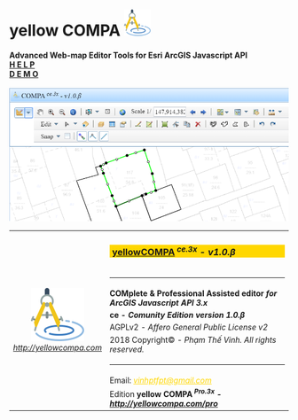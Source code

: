 # yellow COMPA <img src="src/vh/awt/css/logo48.png"/>
<b>Advanced Web-map Editor Tools for Esri ArcGIS Javascript API</b><br />
<a href="http://qldd.matmagoc.com:9000/compa/help.html" target="_blank"><b>H E L P</b></a><br/>
<a href="http://qldd.matmagoc.com:9000/compa" target="_blank"><b>D E M O</b><br/><br/><img src='src/images/screen0.png'/></a><br/>
<table>
<tr><td rowspan="9" align="center"><a href="http://yellowcompa.com" target="_blank"><img src="src/vh/awt/css/logo96.png"/><br/><i>http://yellowcompa.com</i></a></td><td><h3 style="background-color:gold">&nbsp;<a href="http://yellowcompa.com/ce" target="_blank">yellowCOMPA</a><i><sup> ce.3x</sup> - v1.0.β</i></h3></td></tr>
<tr><td><hr/></td></tr>
<tr><td><b>COMplete & Professional Assisted editor<i> for ArcGIS Javascript API 3.x</i></b></td></tr>
<tr><td><b>ce - <i>Comunity Edition version 1.0.β</i></b></td></tr>
<tr><td>AGPLv2 - <i> Affero General Public License v2</i></td></tr>
<tr><td>2018 Copyright© - <i>Phạm Thế Vinh. All rights reserved.</i></td></tr>
<tr><td><hr/></td></tr>
<tr><td>Email: <i><a style="color:gold" href="mailto:vinhptfpt@gmail.com" target="_blank">vinhptfpt@gmail.com</i></td></tr>
<tr><td>Edition <b>yellow COMPA<i><sup> Pro.3x</sup> - <a href="http://yellowcompa.com/pro" target="_blank">http://yellowcompa.com/pro</a></i></b></td></tr>
</table>
